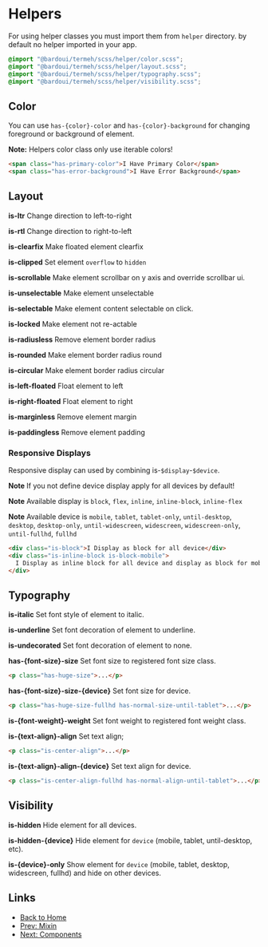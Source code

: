 # Helpers

For using helper classes you must import them from `helper` directory. by default no helper imported in your app.

```scss
@import "@bardoui/termeh/scss/helper/color.scss";
@import "@bardoui/termeh/scss/helper/layout.scss";
@import "@bardoui/termeh/scss/helper/typography.scss";
@import "@bardoui/termeh/scss/helper/visibility.scss";
```

## Color

You can use `has-{color}-color` and `has-{color}-background` for changing foreground or background of element.

**Note:** Helpers color class only use iterable colors!

```html
<span class="has-primary-color">I Have Primary Color</span>
<span class="has-error-background">I Have Error Background</span>
```

## Layout

**is-ltr** Change direction to left-to-right

**is-rtl** Change direction to right-to-left

**is-clearfix** Make floated element clearfix

**is-clipped** Set element `overflow` to `hidden`

**is-scrollable** Make element scrollbar on y axis and override scrollbar ui.

**is-unselectable** Make element unselectable

**is-selectable** Make element content selectable on click.

**is-locked** Make element not re-actable

**is-radiusless** Remove element border radius

**is-rounded** Make element border radius round

**is-circular** Make element border radius circular

**is-left-floated** Float element to left

**is-right-floated** Float element to right

**is-marginless** Remove element margin

**is-paddingless** Remove element padding

### Responsive Displays

Responsive display can used by combining is-`$display`-`$device`.

**Note** If you not define device display apply for all devices by default!

**Note** Available display is `block`, `flex`, `inline`, `inline-block`, `inline-flex`

**Note** Available device is `mobile`, `tablet`, `tablet-only`, `until-desktop`, `desktop`, `desktop-only`, `until-widescreen`, `widescreen`, `widescreen-only`, `until-fullhd`, `fullhd`

```html
<div class="is-block">I Display as block for all device</div>
<div class="is-inline-block is-block-mobile">
  I Display as inline block for all device and display as block for mobiles
</div>
```

## Typography

**is-italic** Set font style of element to italic.

**is-underline** Set font decoration of element to underline.

**is-undecorated** Set font decoration of element to none.

**has-{font-size}-size** Set font size to registered font size class.

```html
<p class="has-huge-size">...</p>
```

**has-{font-size}-size-{device}** Set font size for device.

```html
<p class="has-huge-size-fullhd has-normal-size-until-tablet">...</p>
```

**is-{font-weight}-weight** Set font weight to registered font weight class.

**is-{text-align}-align** Set text align;

```html
<p class="is-center-align">...</p>
```

**is-{text-align}-align-{device}** Set text align for device.

```html
<p class="is-center-align-fullhd has-normal-align-until-tablet">...</p>
```

## Visibility

**is-hidden** Hide element for all devices.

**is-hidden-{device}** Hide element for `device` (mobile, tablet, until-desktop, etc).

**is-{device}-only** Show element for `device` (mobile, tablet, desktop, widescreen, fullhd) and hide on other devices.

## Links

- [Back to Home](../README.md)
- [Prev: Mixin](./MIXIN.md)
- [Next: Components](./COM.md)
